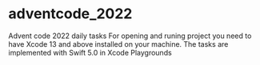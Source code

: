 # adventcode_2022
Advent code 2022 daily tasks
For opening and runing project you need to have Xcode 13 and above installed on your machine. 
The tasks are implemented with Swift 5.0 in Xcode Playgrounds

